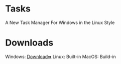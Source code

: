 # Tasks
A New Task Manager For Windows in the Linux Style

# Downloads
Windows: [Download➡](https://github.com/Andrei12333/Tasks/releases)
Linux: Built-in
MacOS: Build-in
